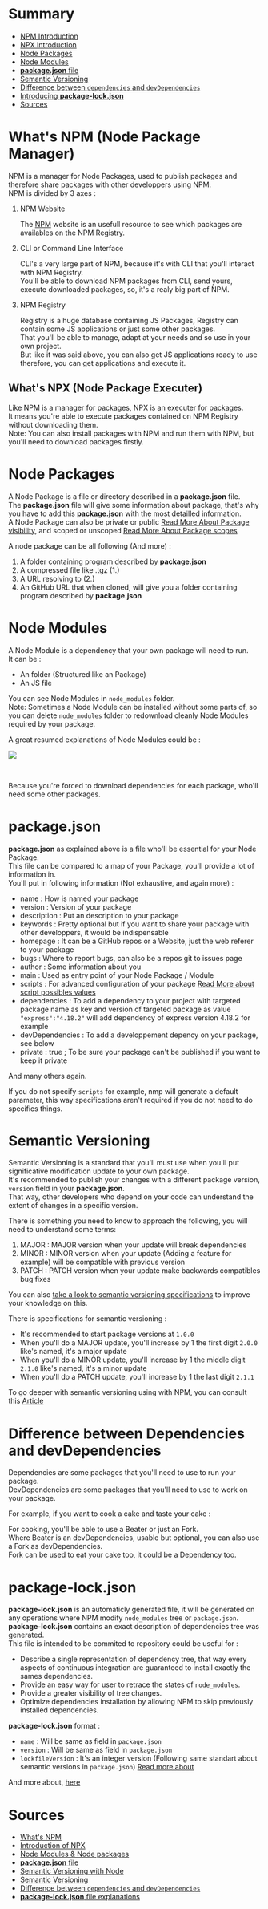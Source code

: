 # Summary

- <a href='#npm-introduction'>NPM Introduction</a>
- <a href='#npx-introduction'>NPX Introduction</a>
- <a href='#node-packages'>Node Packages</a>
- <a href='#node-modules'>Node Modules</a>
- <a href='#package-json'>**package.json** file</a>
- <a href='#semantic-versioning'>Semantic Versioning</a>
- <a href='#diff-fields-dependencies'>Difference between ``` dependencies ``` and ``` devDependencies ```</a>
- <a href='#package-lock-json'>Introducing **package-lock.json**</a>
- <a href='#sources'>Sources</a>

# What's NPM (Node Package Manager) <a id='npm-introduction'></a>

NPM is a manager for Node Packages, used to publish packages and therefore share packages with other developpers using NPM.<br>
NPM is divided by 3 axes :

1. NPM Website
    
    The [NPM](https://www.npmjs.com/) website is an usefull resource to see which packages are availables on the NPM Registry.

2. CLI or Command Line Interface

    CLI's a very large part of NPM, because it's with CLI that you'll interact with NPM Registry.<br>
    You'll be able to download NPM packages from CLI, send yours, execute downloaded packages, so, it's a realy big part
    of NPM.

3. NPM Registry

    Registry is a huge database containing JS Packages, Registry can contain some JS applications or just some other packages.<br>
    That you'll be able to manage, adapt at your needs and so use in your own project.<br>
    But like it was said above, you can also get JS applications ready to use therefore, you can get applications and execute it.

## What's NPX (Node Package Executer) <a id='npx-introduction'></a>

Like NPM is a manager for packages, NPX is an executer for packages.<br>
It means you're able to execute packages contained on NPM Registry without downloading them.<br>
Note: You can also install packages with NPM and run them with NPM, but you'll need to download packages firstly.

# Node Packages <a id='node-packages'></a>

A Node Package is a file or directory described in a **package.json** file.<br>
The **package.json** file will give some information about package, that's why you have to add this **package.json** with the most detailled information.<br>
A Node Package can also be private or public [Read More About Package visibility](https://docs.npmjs.com/about-private-packages), and scoped or unscoped [Read More About Package scopes](https://docs.npmjs.com/about-scopes)

A node package can be all following (And more) : 

1. A folder containing program described by **package.json**
2. A compressed file like .tgz (1.)
3. A URL resolving to (2.)
4. An GitHub URL that when cloned, will give you a folder containing program described by **package.json**

# Node Modules <a id='node-modules'></a>

A Node Module is a dependency that your own package will need to run.<br>
It can be :

- An folder (Structured like an Package)
- An JS file

You can see Node Modules in ``` node_modules ``` folder.<br> 
Note: Sometimes a Node Module can be installed without some parts of, so you can delete ``` node_modules ``` folder to 
redownload cleanly Node Modules required by your package.<br>

A great resumed explanations of Node Modules could be : <br>

![](https://guillaume-richard.fr/wp-content/uploads/2020/06/node-modules-app-performance.png)

<br>

Because you're forced to download dependencies for each package, who'll need some other packages.

# **package.json** <a id='package-json'></a>

**package.json** as explained above is a file who'll be essential for your Node Package.<br>
This file can be compared to a map of your Package, you'll provide a lot of information in.<br>
You'll put in following information (Not exhaustive, and again more) :

- name : How is named your package
- version : Version of your package
- description : Put an description to your package
- keywords : Pretty optional but if you want to share your package with other developpers, it would be indispensable
- homepage : It can be a GitHub repos or a Website, just the web referer to your package
- bugs : Where to report bugs, can also be a repos git to issues page
- author : Some information about you
- main : Used as entry point of your Node Package / Module
- scripts : For advanced configuration of your package [Read More about script possibles values](https://docs.npmjs.com/cli/v8/using-npm/scripts)
- dependencies : To add a dependency to your project with targeted package name as key and version of targeted package as value ``` "express":"4.18.2" ``` will add dependency of express version 4.18.2 for example 
- devDependencies : To add a developpement depency on your package, see below
- private : true ; To be sure your package can't be published if you want to keep it private

And many others again. <br>

If you do not specify ``` scripts ``` for example, nmp will generate a default parameter, this way specifications aren't required if you do not need to do specifics things.<br>

# Semantic Versioning <a id='semantic-versioning'></a>

Semantic Versioning is a standard that you'll must use when you'll put significative modification update to your own package.<br>
It's recommended to publish your changes with a different package version, ``` version ``` field in your **package.json**.<br>
That way, other developers who depend on your code can understand the extent of changes in a specific version.<br>

There is something you need to know to approach the following, you will need to understand some terms:

1. MAJOR : MAJOR version when your update will break dependencies
2. MINOR : MINOR version when your update (Adding a feature for example) will be compatible with previous version
3. PATCH : PATCH version when your update make backwards compatibles bug fixes

You can also [take a look to semantic versioning specifications](https://semver.org/) to improve your knowledge on this.<br>

There is specifications for semantic versioning :

- It's recommended to start package versions at ``` 1.0.0 ```
- When you'll do a MAJOR update, you'll increase by 1 the first digit ``` 2.0.0 ``` like's named, it's a major update
- When you'll do a MINOR update, you'll increase by 1 the middle digit ``` 2.1.0 ``` like's named, it's a minor update
- When you'll do a PATCH update, you'll increase by 1 the last digit ``` 2.1.1 ```

To go deeper with semantic versioning using with NPM, you can consult this [Article](https://docs.npmjs.com/about-semantic-versioning#using-semantic-versioning-to-specify-update-types-your-package-can-accept) 

# Difference between Dependencies and devDependencies <a id='diff-fields-dependencies'></a>

Dependencies are some packages that you'll need to use to run your package.<br>
DevDependencies are some packages that you'll need to use to work on your package.<br>

For example, if you want to cook a cake and taste your cake :

For cooking, you'll be able to use a Beater or just an Fork.<br>
Where Beater is an devDependencies, usable but optional, you can also use a Fork as devDependencies.<br>
Fork can be used to eat your cake too, it could be a Dependency too.<br>

# **package-lock.json** <a id='package-lock-json'></a>

**package-lock.json** is an automaticly generated file, it will be generated on any operations where NPM modify ``` node_modules ``` tree or ``` package.json ```.<br>
**package-lock.json** contains an exact description of dependencies tree was generated. <br>
This file is intended to be commited to repository could be useful for :

- Describe a single representation of dependency tree, that way every aspects of continuous integration are guaranteed to install exactly the sames dependencies.
- Provide an easy way for user to retrace the states of ``` node_modules ```.
- Provide a greater visibility of tree changes.
- Optimize dependencies installation by allowing NPM to skip previously installed dependencies.

**package-lock.json** format :

- ``` name ``` : Will be same as field in ``` package.json ```
- ``` version ``` : Will be same as field in ``` package.json ```
- ``` lockfileVersion ``` : It's an integer version (Following same standart about semantic versions in ``` package.json ```)
[Read more about](https://docs.npmjs.com/cli/v8/configuring-npm/package-lock-json#lockfileversion) 

And more about, [here](https://docs.npmjs.com/cli/v8/configuring-npm/package-lock-json#packages)

# Sources <a id='sources'></a>

- [What's NPM](https://www.w3schools.com/whatis/whatis_npm.asp)
- [Introduction of NPX](https://www.geeksforgeeks.org/what-are-the-differences-between-npm-and-npx/)
- [Node Modules & Node packages](https://docs.npmjs.com/about-packages-and-modules)
- [**package.json** file](https://docs.npmjs.com/cli/v8/configuring-npm/package-json)
- [Semantic Versioning with Node](https://docs.npmjs.com/about-semantic-versioning)
- [Semantic Versioning](https://semver.org/)
- [Difference between ``` dependencies ``` and ``` devDependencies ```](https://stackoverflow.com/questions/18875674/whats-the-difference-between-dependencies-devdependencies-and-peerdependencies)
- [**package-lock.json** file explanations](https://docs.npmjs.com/cli/v8/configuring-npm/package-lock-json)